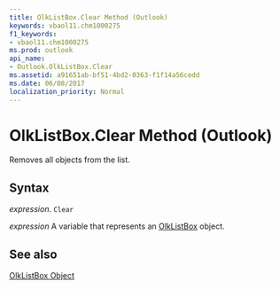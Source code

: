```yaml
---
title: OlkListBox.Clear Method (Outlook)
keywords: vbaol11.chm1000275
f1_keywords:
- vbaol11.chm1000275
ms.prod: outlook
api_name:
- Outlook.OlkListBox.Clear
ms.assetid: a91651ab-bf51-4bd2-0363-f1f14a56cedd
ms.date: 06/08/2017
localization_priority: Normal
---
```



# OlkListBox.Clear Method (Outlook)

Removes all objects from the list.


## Syntax

_expression_. `Clear`

_expression_ A variable that represents an [OlkListBox](./Outlook.OlkListBox.md) object.


## See also


[OlkListBox Object](Outlook.OlkListBox.md)

